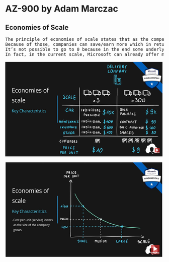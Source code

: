 # AZ-900 by Adam Marczac

## Economies of Scale
<pre>
The principle of economies of scale states that as the companies grow they become more effective at managing shared operations. Be that HR and hiring, taxes, accounting, internal operations, marketing, big purchases via contracts meaning better discounts, etc. etc.
Because of those, companies can save/earn more which in return allows for reduction in cost of their services to their customers. This is so called ‘price per unit’.
It’s not possible to go to 0 because in the end some underlying infrastructure needs to run to provide the services. But the larger the scale the more benefits can be passed to customers.
In fact, in the current scale, Microsoft can already offer multiple services for free due to how small a fraction of the cost it is for them.

<img src='images/2_Economies_of_scale.jpg' width="500" height="300">

<img src='images/2_1Economies_of_scale.jpg' width="500" height="300">
</pre>
